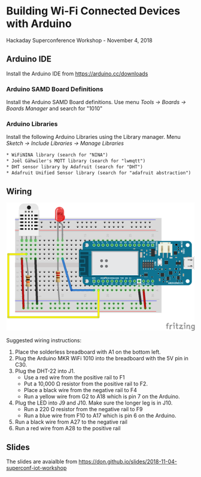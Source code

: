 # Building Wi-Fi Connected Devices with Arduino
Hackaday Superconference Workshop - November 4, 2018

## Arduino IDE
Install the Arduino IDE from https://arduino.cc/downloads
        
### Arduino SAMD Board Definitions
Install the Arduino SAMD Board definitions. Use menu _Tools -> Boards -> Boards Manager_ and search for "1010"
        
### Arduino Libraries        
Install the following Arduino Libraries using the Library manager. Menu _Sketch -> Include Libraries -> Manage Libraries_

    * WiFiNINA library (search for "NINA")
    * Joël Gähwiler's MQTT library (search for "lwmqtt")
    * DHT sensor library by Adafruit (search for "DHT")
    * Adafruit Unified Sensor library (search for "adafruit abstraction")

## Wiring

![Fritzing Diagram](./diagram_bb.png)

Suggested wiring instructions:

1. Place the solderless breadboard with A1 on the bottom left.
1. Plug the Arduino MKR WiFi 1010 into the breadboard with the 5V pin in C30.
1. Plug the DHT-22 into J1.
   * Use a red wire from the positive rail to F1
   * Put a 10,000 &#937; resistor from the positive rail to F2.
   * Place a black wire from the negative rail to F4
   * Run a yellow wire from G2 to A18 which is pin 7 on the Arduino.
1. Plug the LED into J9 and J10. Make sure the longer leg is in J10.
   * Run a 220 &#937; resistor from the negative rail to F9
   * Run a blue wire from F10 to A17 which is pin 6 on the Arduino.
1. Run a black wire from A27 to the negative rail
1. Run a red wire from A28 to the positive rail

## Slides

The slides are avaialble from https://don.github.io/slides/2018-11-04-superconf-iot-workshop